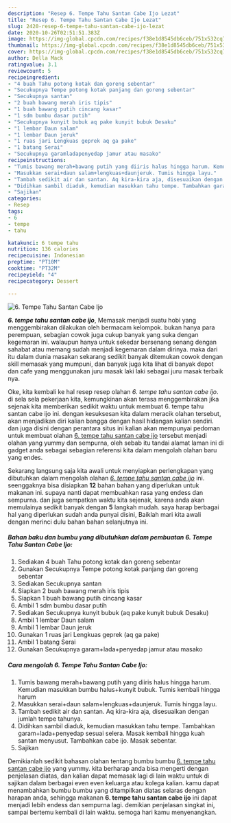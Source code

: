 ```yaml
---
description: "Resep 6. Tempe Tahu Santan Cabe Ijo Lezat"
title: "Resep 6. Tempe Tahu Santan Cabe Ijo Lezat"
slug: 2420-resep-6-tempe-tahu-santan-cabe-ijo-lezat
date: 2020-10-26T02:51:51.383Z
image: https://img-global.cpcdn.com/recipes/f38e1d8545db6ceb/751x532cq70/6-tempe-tahu-santan-cabe-ijo-foto-resep-utama.jpg
thumbnail: https://img-global.cpcdn.com/recipes/f38e1d8545db6ceb/751x532cq70/6-tempe-tahu-santan-cabe-ijo-foto-resep-utama.jpg
cover: https://img-global.cpcdn.com/recipes/f38e1d8545db6ceb/751x532cq70/6-tempe-tahu-santan-cabe-ijo-foto-resep-utama.jpg
author: Della Mack
ratingvalue: 3.1
reviewcount: 5
recipeingredient:
- "4 buah Tahu potong kotak dan goreng sebentar"
- "Secukupnya Tempe potong kotak panjang dan goreng sebentar"
- "Secukupnya santan"
- "2 buah bawang merah iris tipis"
- "1 buah bawang putih cincang kasar"
- "1 sdm bumbu dasar putih"
- "Secukupnya kunyit bubuk aq pake kunyit bubuk Desaku"
- "1 lembar Daun salam"
- "1 lembar Daun jeruk"
- "1 ruas jari Lengkuas geprek aq ga pake"
- "1 batang Serai"
- "Secukupnya garamladapenyedap jamur atau masako"
recipeinstructions:
- "Tumis bawang merah+bawang putih yang diiris halus hingga harum. Kemudian masukkan bumbu halus+kunyit bubuk. Tumis kembali hingga harum"
- "Masukkan serai+daun salam+lengkuas+daunjeruk. Tumis hingga layu."
- "Tambah sedikit air dan santan. Aq kira-kira aja, disesuaikan dengan jumlah tempe tahunya."
- "Didihkan sambil diaduk, kemudian masukkan tahu tempe. Tambahkan garam+lada+penyedap sesuai selera. Masak kembali hingga kuah santan menyusut. Tambahkan cabe ijo. Masak sebentar."
- "Sajikan"
categories:
- Resep
tags:
- 6
- tempe
- tahu

katakunci: 6 tempe tahu 
nutrition: 136 calories
recipecuisine: Indonesian
preptime: "PT10M"
cooktime: "PT32M"
recipeyield: "4"
recipecategory: Dessert

---
```



![6. Tempe Tahu Santan Cabe Ijo](https://img-global.cpcdn.com/recipes/f38e1d8545db6ceb/751x532cq70/6-tempe-tahu-santan-cabe-ijo-foto-resep-utama.jpg)

<b><i>6. tempe tahu santan cabe ijo</i></b>, Memasak menjadi suatu hobi yang menggembirakan dilakukan oleh bermacam kelompok. bukan hanya para perempuan, sebagian cowok juga cukup banyak yang suka dengan kegemaran ini. walaupun hanya untuk sekedar bersenang senang dengan sahabat atau memang sudah menjadi kegemaran dalam dirinya. maka dari itu dalam dunia masakan sekarang sedikit banyak ditemukan cowok dengan skill memasak yang mumpuni, dan banyak juga kita lihat di banyak depot dan cafe yang menggunakan juru masak laki laki sebagai juru masak terbaik nya.



Oke, kita kembali ke hal resep resep olahan <i>6. tempe tahu santan cabe ijo</i>. di sela sela pekerjaan kita, kemungkinan akan terasa menggembirakan jika sejenak kita memberikan sedikit waktu untuk membuat 6. tempe tahu santan cabe ijo ini. dengan kesuksesan kita dalam meracik olahan tersebut, akan menjadikan diri kalian bangga dengan hasil hidangan kalian sendiri. dan juga disini dengan perantara situs ini kalian akan mempunyai pedoman untuk membuat olahan <u>6. tempe tahu santan cabe ijo</u> tersebut menjadi olahan yang yummy dan sempurna, oleh sebab itu tandai alamat laman ini di gadget anda sebagai sebagian referensi kita dalam mengolah olahan baru yang endes.


Sekarang langsung saja kita awali untuk menyiapkan perlengkapan yang dibutuhkan dalam mengolah olahan <u><i>6. tempe tahu santan cabe ijo</i></u> ini. seenggaknya bisa disiapkan <b>12</b> bahan bahan yang diperlukan untuk makanan ini. supaya nanti dapat membuahkan rasa yang endess dan sempurna. dan juga sempatkan waktu kita sejenak, karena anda akan memulainya sedikit banyak dengan <b>5</b> langkah mudah. saya harap berbagai hal yang diperlukan sudah anda punyai disini, Baiklah mari kita awali dengan merinci dulu bahan bahan selanjutnya ini.

<!--inarticleads1-->

##### Bahan baku dan bumbu yang dibutuhkan dalam pembuatan 6. Tempe Tahu Santan Cabe Ijo:

1. Sediakan 4 buah Tahu potong kotak dan goreng sebentar
1. Gunakan Secukupnya Tempe potong kotak panjang dan goreng sebentar
1. Sediakan Secukupnya santan
1. Siapkan 2 buah bawang merah iris tipis
1. Siapkan 1 buah bawang putih cincang kasar
1. Ambil 1 sdm bumbu dasar putih
1. Sediakan Secukupnya kunyit bubuk (aq pake kunyit bubuk Desaku)
1. Ambil 1 lembar Daun salam
1. Ambil 1 lembar Daun jeruk
1. Gunakan 1 ruas jari Lengkuas geprek (aq ga pake)
1. Ambil 1 batang Serai
1. Gunakan Secukupnya garam+lada+penyedap jamur atau masako




<!--inarticleads2-->

##### Cara mengolah 6. Tempe Tahu Santan Cabe Ijo:

1. Tumis bawang merah+bawang putih yang diiris halus hingga harum. Kemudian masukkan bumbu halus+kunyit bubuk. Tumis kembali hingga harum
1. Masukkan serai+daun salam+lengkuas+daunjeruk. Tumis hingga layu.
1. Tambah sedikit air dan santan. Aq kira-kira aja, disesuaikan dengan jumlah tempe tahunya.
1. Didihkan sambil diaduk, kemudian masukkan tahu tempe. Tambahkan garam+lada+penyedap sesuai selera. Masak kembali hingga kuah santan menyusut. Tambahkan cabe ijo. Masak sebentar.
1. Sajikan




Demikianlah sedikit bahasan olahan tentang bumbu bumbu <u>6. tempe tahu santan cabe ijo</u> yang yummy. kita berharap anda bisa mengerti dengan penjelasan diatas, dan kalian dapat memasak lagi di lain waktu untuk di sajikan dalam berbagai even even keluarga atau kolega kalian. kamu dapat menambahkan bumbu bumbu yang ditampilkan diatas selaras dengan harapan anda, sehingga makanan <b>6. tempe tahu santan cabe ijo</b> ini dapat menjadi lebih endess dan sempurna lagi. demikian penjelasan singkat ini, sampai bertemu kembali di lain waktu. semoga hari kamu menyenangkan.
